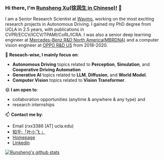 ### Hi there, I'm [Runsheng Xu(徐润生 in Chinese)!](https://derrickxunu.github.io/) 👋

I am a Senior Research Scientist at [Waymo](https://waymo.com), working on the most exciting research projects in Autonomous Driving. I gained my PhD degree from UCLA in 2.5 years, with publications in CVPR/ECCV/ICCV/TPAMI/CoRL/ICRA.
I was also a senior deep learning engineer at [Mercedes-Benz R&D North America(MBRDNA)](https://mbrdna.com/) and 
a computer vision engineer at [OPPO R&D US](https://www.oppo.com/en/) from 2018-2020.

🔭 **Reseach-wise, I mainly focus on**:

- **Autonomous Driving** topics related to **Perception**, **Simulation**, and **Cooperative Driving Automation**
- **Generative AI** topics related to **LLM**, **Diffusion**, and **World Model**.
- **Computer Vision** topics related to **Vision Transformer**.


😄 **I am open to**:

- collaboration opportunities (anytime & anywhere & any type) and 
- research internships

📫 **Contact me by**:
- Email (rxx3386 [AT] ucla.edu)
- [知乎:「叶小飞 」](https://www.zhihu.com/people/xie-xiao-fei-78-24)
- [Homepage](https://derrickxunu.github.io/)
- [Linkedin](https://www.linkedin.com/in/runsheng-xu/)


[![Runsheng's github stats](https://github-readme-stats.vercel.app/api?username=DerrickXuNu&theme=material-palenight&count_private=true&hide=contribs)](https://github.com/anuraghazra/github-readme-stats)

<!--
**yzhao062/yzhao062** is a ✨ _special_ ✨ repository because its `README.md` (this file) appears on your GitHub profile.

Here are some ideas to get you started:

- 🔭 I’m currently working on ...
- 🌱 I’m currently learning ...
- 👯 I’m looking to collaborate on ...
- 🤔 I’m looking for help with ...
- 💬 Ask me about ...
- 📫 How to reach me: ...
- 😄 Pronouns: ...
- ⚡ Fun fact: ...

I am the author/core developer of various machine learning tools and systems with more than millions of downloads. 
-->
